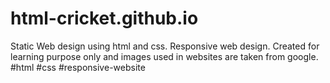 # html-cricket.github.io
Static Web design using html and css.
Responsive web design.
Created for learning purpose only and images used in websites are taken from google.
#html #css #responsive-website
